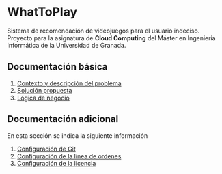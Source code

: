 # WhatToPlay

Sistema de recomendación de videojuegos para el usuario indeciso. 
Proyecto para la asignatura de **Cloud Computing** del Máster en Ingeniería Informática de la Universidad de Granada.

## Documentación básica

1. [Contexto y descripción del problema](https://github.com/Mil4n0r/WhatToPlay/blob/main/docs/context_description.md)
2. [Solución propuesta](https://github.com/Mil4n0r/WhatToPlay/blob/main/docs/solution.md)
3. [Lógica de negocio](https://github.com/Mil4n0r/WhatToPlay/blob/main/docs/business_logic.md)

## Documentación adicional

En esta sección se indica la siguiente información

1. [Configuración de Git](https://github.com/Mil4n0r/WhatToPlay/blob/main/docs/git_config.md)
2. [Configuración de la línea de órdenes](https://github.com/Mil4n0r/WhatToPlay/blob/main/docs/command_config.md)
3. [Configuración de la licencia](https://github.com/Mil4n0r/WhatToPlay/blob/main/LICENSE)
